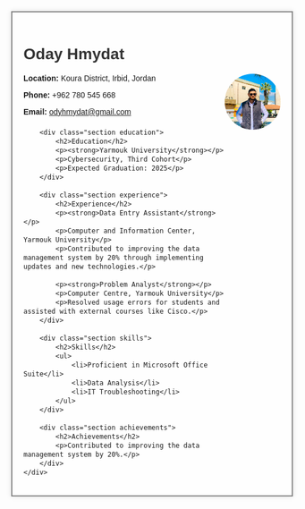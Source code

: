 <html lang="en">
<head>
    <meta charset="UTF-8">
    <meta name="viewport" content="width=device-width, initial-scale=1.0">
    <title>Oday Hmydat CV</title>
    <style>
        body {
            font-family: Arial, sans-serif;
            background-image: url('IMG_20240311_175844_752.jpg'); /* رابط الخلفية */
            background-size: cover;
            background-repeat: no-repeat;  /* عدم تكرار الخلفية */
            margin: 0;
            padding: 20px;
        }
        .container {
            max-width: 800px;
            margin: 0 auto;
            background-color: rgba(255, 255, 255, 0.8); /* خلفية شفافة قليلاً */
            border: 2px solid grey;
            padding: 20px;
            box-shadow: 0 0 10px rgba(0, 0, 0, 0.1);
        }
        h1, h2 {
            color: #333;
        }
        .section {
            margin-bottom: 20px;
        }
        .contact-info {
            margin-bottom: 20px;
        }
        .experience, .skills, .achievements {
            border: 1px solid #ddd;
            padding: 15px;
            background-color: #f9f9f9;
            margin-bottom: 20px;
        }
        .profile-picture {
            float: right;
            width: 100px;
            height: 100px;
            border-radius: 50%;
            object-fit: cover;
        }
    </style>
</head>
<body>
    <div class="container">
        <h1>Oday Hmydat</h1>
        <div class="contact-info">
            <img src="IMG_20240311_175844_752.jpg" alt="Profile Picture" class="profile-picture">
            <p><strong>Location:</strong> Koura District, Irbid, Jordan</p>
            <p><strong>Phone:</strong> +962 780 545 668</p>
            <p><strong>Email:</strong> <a href="mailto:odyhmydat@gmail.com">odyhmydat@gmail.com</a></p>
        </div>

        <div class="section education">
            <h2>Education</h2>
            <p><strong>Yarmouk University</strong></p>
            <p>Cybersecurity, Third Cohort</p>
            <p>Expected Graduation: 2025</p>
        </div>

        <div class="section experience">
            <h2>Experience</h2>
            <p><strong>Data Entry Assistant</strong></p>
            <p>Computer and Information Center, Yarmouk University</p>
            <p>Contributed to improving the data management system by 20% through implementing updates and new technologies.</p>

            <p><strong>Problem Analyst</strong></p>
            <p>Computer Centre, Yarmouk University</p>
            <p>Resolved usage errors for students and assisted with external courses like Cisco.</p>
        </div>

        <div class="section skills">
            <h2>Skills</h2>
            <ul>
                <li>Proficient in Microsoft Office Suite</li>
                <li>Data Analysis</li>
                <li>IT Troubleshooting</li>
            </ul>
        </div>

        <div class="section achievements">
            <h2>Achievements</h2>
            <p>Contributed to improving the data management system by 20%.</p>
        </div>
    </div>
</body>
</html>
